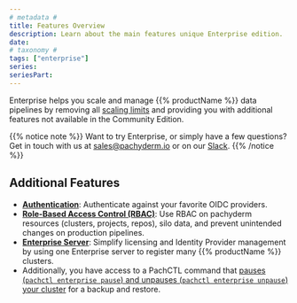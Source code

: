 ```yaml
---
# metadata # 
title: Features Overview
description: Learn about the main features unique Enterprise edition.
date: 
# taxonomy #
tags: ["enterprise"]
series:
seriesPart:
---
```


Enterprise helps you scale and manage {{% productName %}} data pipelines by removing all [scaling limits](/{{%release%}}/manage/scaling-limits/) and providing you with additional features not available in the Community Edition.

{{% notice note %}}
Want to try Enterprise, or simply have a few questions? Get in touch with us at [sales@pachyderm.io](mailto:sales@pachyderm.io) or on our [Slack](https://www.pachyderm.com/slack/). 
{{% /notice %}}


## Additional Features

- [**Authentication**](/{{%release%}}/set-up/connectors): Authenticate against your favorite OIDC providers.
- [**Role-Based Access Control (RBAC)**](/{{%release%}}/set-up/rbac): Use RBAC on pachyderm resources (clusters, projects, repos), silo data, and prevent unintended changes on production pipelines.
- [**Enterprise Server**](/{{%release%}}/set-up/enterprise-server): Simplify licensing and Identity Provider management by using one Enterprise server to register many {{% productName %}} clusters.
- Additionally, you have access to a PachCTL command that [pauses (`pachctl enterprise pause`) and unpauses (`pachctl enterprise unpause`) your cluster](/{{%release%}}/manage/backup-restore) for a backup and restore.







